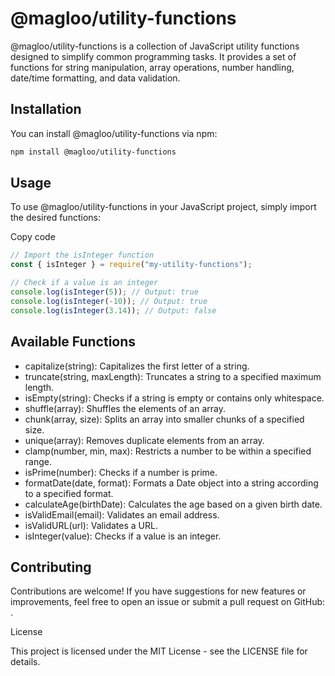 # @magloo/utility-functions

@magloo/utility-functions is a collection of JavaScript utility functions designed to simplify common programming tasks. It provides a set of functions for string manipulation, array operations, number handling, date/time formatting, and data validation.

## Installation

You can install @magloo/utility-functions via npm:

```bash
npm install @magloo/utility-functions
```

## Usage

To use @magloo/utility-functions in your JavaScript project, simply import the desired functions:

Copy code

```javascript
// Import the isInteger function
const { isInteger } = require("my-utility-functions");

// Check if a value is an integer
console.log(isInteger(5)); // Output: true
console.log(isInteger(-10)); // Output: true
console.log(isInteger(3.14)); // Output: false
```

## Available Functions

- capitalize(string): Capitalizes the first letter of a string.
- truncate(string, maxLength): Truncates a string to a specified maximum length.
- isEmpty(string): Checks if a string is empty or contains only whitespace.
- shuffle(array): Shuffles the elements of an array.
- chunk(array, size): Splits an array into smaller chunks of a specified size.
- unique(array): Removes duplicate elements from an array.
- clamp(number, min, max): Restricts a number to be within a specified range.
- isPrime(number): Checks if a number is prime.
- formatDate(date, format): Formats a Date object into a string according to a specified format.
- calculateAge(birthDate): Calculates the age based on a given birth date.
- isValidEmail(email): Validates an email address.
- isValidURL(url): Validates a URL.
- isInteger(value): Checks if a value is an integer.

## Contributing

Contributions are welcome! If you have suggestions for new features or improvements, feel free to open an issue or submit a pull request on GitHub: .

License

This project is licensed under the MIT License - see the LICENSE file for details.
